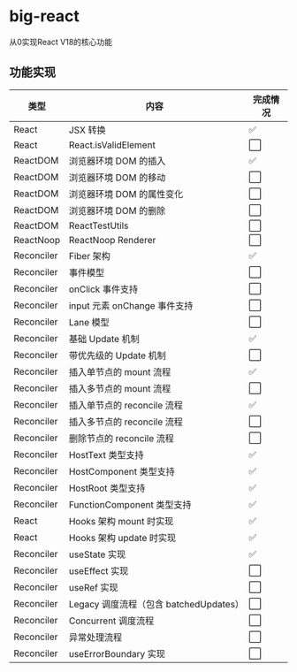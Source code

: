 # big-react
从0实现React V18的核心功能
## 功能实现
| 类型       | 内容                                   | 完成情况 |
| ---------- | -------------------------------------- | -------- |
| React      | JSX 转换                               | ✅       |
| React      | React.isValidElement                   | ⬜       |
| ReactDOM   | 浏览器环境 DOM 的插入                  | ✅       |
| ReactDOM   | 浏览器环境 DOM 的移动                  | ⬜       |
| ReactDOM   | 浏览器环境 DOM 的属性变化              | ⬜️      |    
| ReactDOM   | 浏览器环境 DOM 的删除                  | ⬜       |
| ReactDOM   | ReactTestUtils                         | ⬜       |
| ReactNoop  | ReactNoop Renderer                     | ⬜       |
| Reconciler | Fiber 架构                             | ✅       |
| Reconciler | 事件模型                               | ⬜       |
| Reconciler | onClick 事件支持                       | ⬜       |
| Reconciler | input 元素 onChange 事件支持           | ⬜️      |
| Reconciler | Lane 模型                              | ⬜       |
| Reconciler | 基础 Update 机制                       | ✅       |
| Reconciler | 带优先级的 Update 机制                 | ⬜       |
| Reconciler | 插入单节点的 mount 流程                | ✅       |
| Reconciler | 插入多节点的 mount 流程                | ⬜       |
| Reconciler | 插入单节点的 reconcile 流程            | ✅       |
| Reconciler | 插入多节点的 reconcile 流程            | ⬜       |
| Reconciler | 删除节点的 reconcile 流程              | ⬜       |
| Reconciler | HostText 类型支持                      | ✅       | 
| Reconciler | HostComponent 类型支持                 | ✅       |
| Reconciler | HostRoot 类型支持                      | ✅       |
| Reconciler | FunctionComponent 类型支持             | ✅       |
| React      | Hooks 架构 mount 时实现                | ✅       | 
| React      | Hooks 架构 update 时实现               | ✅       | 
| Reconciler | useState 实现                          | ✅       |
| Reconciler | useEffect 实现                         | ⬜       |
| Reconciler | useRef 实现                            | ⬜      |
| Reconciler | Legacy 调度流程（包含 batchedUpdates） | ⬜       |
| Reconciler | Concurrent 调度流程                    | ⬜       |
| Reconciler | 异常处理流程                           | ⬜️      |
| Reconciler | useErrorBoundary 实现                  | ⬜️      |
